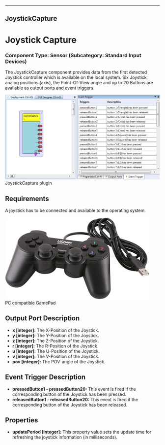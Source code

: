   
---
JoystickCapture
---

# Joystick Capture

### Component Type: Sensor (Subcategory: Standard Input Devices)

The JoystickCapture component provides data from the first detected Joystick controller which is available on the local system. Six Joystick analog positions (axis), the Point-Of-View angle and up to 20 Buttons are available as output ports and event triggers.

![Screenshot: JoystickCapture plugin](img/JoystickCapture.jpg "Screenshot: JoystickCapture plugin")  
JoystickCapture plugin

## Requirements

A joystick has to be connected and available to the operating system.

![PC compatible GamePad](img/GamePad.jpg "PC compatible GamePad")  
PC compatible GamePad

## Output Port Description

*   **x \[integer\]:** The X-Position of the Joystick.
*   **y \[integer\]:** The Y-Position of the Joystick.
*   **z \[integer\]:** The Z-Position of the Joystick.
*   **r \[integer\]:** The R-Position of the Joystick.
*   **u \[integer\]:** The U-Position of the Joystick.
*   **v \[integer\]:** The V-Position of the Joystick.
*   **pov \[integer\]:** The POV-angle of the Joystick.

## Event Trigger Description

*   **pressedButton1 - pressedButton20:** This event is fired if the corresponding button of the Joystick has been pressed.
*   **releasedButton1 - releasedButton20:** This event is fired if the corresponding button of the Joystick has been released.

## Properties

*   **updatePeriod \[integer\]:** This property value sets the update time for refreshing the joystick information (in milliseconds).